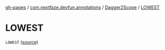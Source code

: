 [gh-pages](../../index.md) / [com.nextfaze.devfun.annotations](../index.md) / [Dagger2Scope](index.md) / [LOWEST](./-l-o-w-e-s-t.md)

# LOWEST

`LOWEST` [(source)](https://github.com/NextFaze/dev-fun/tree/master/devfun-annotations/src/main/java/com/nextfaze/devfun/annotations/Dagger2.kt#L13)